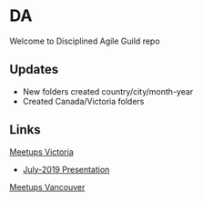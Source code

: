# DA
Welcome to Disciplined Agile Guild repo
## Updates

- New folders created country/city/month-year
- Created Canada/Victoria folders

## Links
[Meetups Victoria](https://www.meetup.com/Victoria-Disciplined-Agile-Guild/)

- [July-2019 Presentation](./Canada/Victoria/July-2019)

[Meetups Vancouver](https://www.meetup.com/vancouver-disciplined-agile-guild/)
